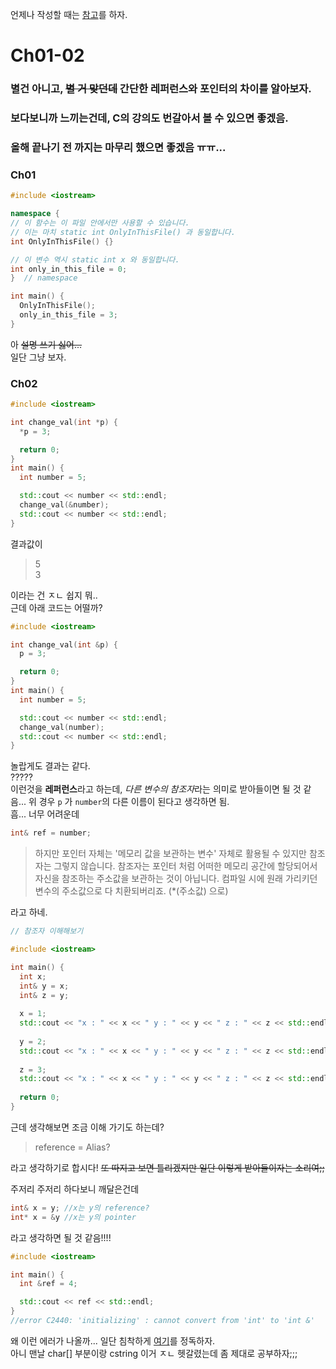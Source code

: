 언제나 작성할 때는 [참고]를 하자.
# Ch01-02
### 별건 아니고, ~~별 거 맞던데~~ 간단한 레퍼런스와 포인터의 차이를 알아보자.
### 보다보니까 느끼는건데, C의 강의도 번갈아서 볼 수 있으면 좋겠음.
### 올해 끝나기 전 까지는 마무리 했으면 좋겠음 ㅠㅠ...

### Ch01

```c++
#include <iostream>

namespace {
// 이 함수는 이 파일 안에서만 사용할 수 있습니다.
// 이는 마치 static int OnlyInThisFile() 과 동일합니다.
int OnlyInThisFile() {}

// 이 변수 역시 static int x 와 동일합니다.
int only_in_this_file = 0;
}  // namespace

int main() {
  OnlyInThisFile();
  only_in_this_file = 3;
}
```

아 ~~설명 쓰기 싫어...~~  
일단 그냥 보자.

### Ch02

```c++
#include <iostream>

int change_val(int *p) {
  *p = 3;

  return 0;
}
int main() {
  int number = 5;

  std::cout << number << std::endl;
  change_val(&number);
  std::cout << number << std::endl;
}
```

결과값이  
> 5  
> 3  

이라는 건 ㅈㄴ 쉽지 뭐..  
근데 아래 코드는 어떨까?  
```c++
#include <iostream>

int change_val(int &p) {
  p = 3;

  return 0;
}
int main() {
  int number = 5;

  std::cout << number << std::endl;
  change_val(number);
  std::cout << number << std::endl;
}
```

놀랍게도 결과는 같다.  
?????  
이런것을 **레퍼런스**라고 하는데, *다른 변수의 참조자*라는 의미로 받아들이면 될 것 같음...
위 경우 `p` 가 `number`의 다른 이름이 된다고 생각하면 됨.  
흠... 너무 어려운데

```c++
int& ref = number;
```

> 하지만 포인터 자체는 '메모리 값을 보관하는 변수' 자체로 활용될 수 있지만 참조자는 그렇지 않습니다. 참조자는 포인터 처럼 어떠한 메모리 공간에 할당되어서 자신을 참조하는 주소값을 보관하는 것이 아닙니다. 컴파일 시에 원래 가리키던 변수의 주소값으로 다 치환되버리죠. (*(주소값) 으로)

라고 하네.

```c++
// 참조자 이해해보기

#include <iostream>

int main() {
  int x;
  int& y = x;
  int& z = y;
  
  x = 1;
  std::cout << "x : " << x << " y : " << y << " z : " << z << std::endl;
  
  y = 2;
  std::cout << "x : " << x << " y : " << y << " z : " << z << std::endl;
    
  z = 3;
  std::cout << "x : " << x << " y : " << y << " z : " << z << std::endl;
  
  return 0;
}
```

근데 생각해보면 조금 이해 가기도 하는데?  
> reference = Alias?  

라고 생각하기로 합시다! ~~또 따지고 보면 틀리겠지만 일단 이렇게 받아들이자는 소리여;;~~  

주저리 주저리 하다보니 깨달은건데
```c++
int& x = y; //x는 y의 reference?
int* x = &y //x는 y의 pointer
```
라고 생각하면 될 것 같음!!!!

```c++
#include <iostream>

int main() {
  int &ref = 4;

  std::cout << ref << std::endl;
}
//error C2440: 'initializing' : cannot convert from 'int' to 'int &'
```

왜 이런 에러가 나올까... 일단 침착하게 [여기]를 정독하자.  
아니 맨날 char[] 부분이랑 cstring 이거 ㅈㄴ 헷갈렸는데 좀 제대로 공부하자;;;

[참고]: https://heropy.blog/2017/09/30/markdown/
[여기]: https://github.com/VSFe/BJ_Cpp/blob/master/study/chewing%20cpp/%5BExtro%5D%20String.md
